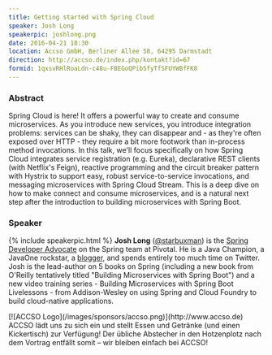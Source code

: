 ```yaml
---
title: Getting started with Spring Cloud
speaker: Josh Long
speakerpic: joshlong.png
date: 2016-04-21 18:30
location: Accso GmbH, Berliner Allee 58, 64295 Darmstadt
direction: http://accso.de/index.php/kontakt?id=67
formid: 1qxsvRHlRoaLdn-c48u-FBEGoQPibSfyTfSFUYWBfFK8
---
```


### Abstract

Spring Cloud is here! It offers a powerful way to create and consume microservices. As you introduce new services, you introduce integration problems: services can be shaky, they can disappear and - as they're often exposed over HTTP - they require a bit more footwork than in-process method invocations. In this talk, we'll focus specifically on how Spring Cloud integrates service registration (e.g. Eureka), declarative REST clients (with Netflix's Feign), reactive programming and the circuit breaker pattern with Hystrix to support easy, robust service-to-service invocations, and messaging microservices with Spring Cloud Stream. This is a deep dive on how to make connect and consume microservices, and is a natural next step after the introduction to building microservices with Spring Boot.

### Speaker

{% include speakerpic.html %}
__Josh Long__ ([@starbuxman](http://twitter.com/starbuxman)) is the [Spring Developer Advocate](http://spring.io/team/jlong) on the Spring team at Pivotal. He is a Java Champion, a JavaOne rockstar, a [blogger](http://spring.io/team/jlong), and spends entirely too much time on Twitter. Josh is the lead-author on 5 books on Spring (including a new book from O'Reilly tentatively titled "Building Microservices with Spring Boot") and a new video training series - Building Microservices with Spring Boot Livelessons - from Addison-Wesley on using Spring and Cloud Foundry to build cloud-native applications.

<div style="clear: both;"></div>
[![ACCSO Logo](/images/sponsors/accso.png)](http://www.accso.de)
ACCSO lädt uns zu sich ein und stellt Essen und Getränke (und einen Kickertisch) zur Verfügung! Der übliche Abstecher in den Hotzenplotz nach dem Vortrag entfällt somit – wir bleiben einfach bei ACCSO!
